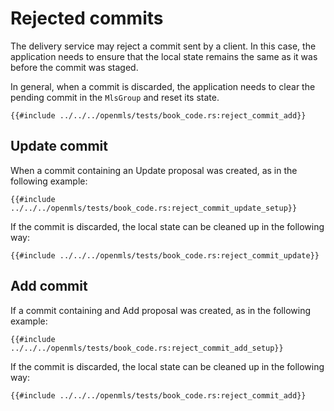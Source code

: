 # Rejected commits

The delivery service may reject a commit sent by a client. In this case, the application needs to ensure that the local state remains the same as it was before the commit was staged.

In general, when a commit is discarded, the application needs to clear the pending commit in the `MlsGroup` and reset its state. 
```rust,no_run,noplayground
{{#include ../../../openmls/tests/book_code.rs:reject_commit_add}}
```

## Update commit
When a commit containing an Update proposal was created, as in the following example:
```rust,no_run,noplayground
{{#include ../../../openmls/tests/book_code.rs:reject_commit_update_setup}}
```
If the commit is discarded, the local state can be cleaned up in the following way:
```rust,no_run,noplayground
{{#include ../../../openmls/tests/book_code.rs:reject_commit_update}}
```

## Add commit
If a commit containing and Add proposal was created, as in the following example:
```rust,no_run,noplayground
{{#include ../../../openmls/tests/book_code.rs:reject_commit_add_setup}}
```
If the commit is discarded, the local state can be cleaned up in the following way:
```rust,no_run,noplayground
{{#include ../../../openmls/tests/book_code.rs:reject_commit_add}}
```
